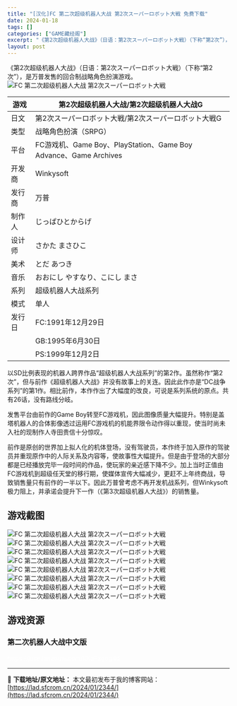 ```yaml
---
title: "[汉化]FC 第二次超级机器人大战 第2次スーパーロボット大戦 免费下载"
date: 2024-01-18
tags: []
categories: ["GAME藏经阁"]
excerpt: "《第2次超级机器人大战》（日语：第2次スーパーロボット大戦）（下称“第2次”），是万普发售的回合制战略角色扮演游戏。 游戏 第2次超级机器人大战/第2次超级机器人大战G 日文 第2次スーパーロボット大戦/第2次スーパーロボット大戦G 类型 战略角色扮演（SRPG） 平台 FC游戏机、Game Boy&hellip;"
layout: post
---
```


<div></div>
《第2次超级机器人大战》（日语：第2次スーパーロボット大戦）（下称“第2次”），是万普发售的回合制战略角色扮演游戏。

<img style="display: block; margin-left: auto; margin-right: auto;" title="FC 第二次超级机器人大战" src="https://lad.sfcrom.cn/wp-content/uploads/2024/01/20240117_65a7ed8b81f43.jpg" alt="FC 第二次超级机器人大战 第2次スーパーロボット大戦" />
<table>
<thead>
<tr>
<th>游戏</th>
<th>第2次超级机器人大战/第2次超级机器人大战G</th>
</tr>
</thead>
<tbody>
<tr>
<td>日文</td>
<td>第2次スーパーロボット大戦/第2次スーパーロボット大戦G</td>
</tr>
<tr>
<td>类型</td>
<td>战略角色扮演（SRPG）</td>
</tr>
<tr>
<td>平台</td>
<td>FC游戏机、Game Boy、PlayStation、Game Boy Advance、Game Archives</td>
</tr>
<tr>
<td>开发商</td>
<td>Winkysoft</td>
</tr>
<tr>
<td>发行商</td>
<td>万普</td>
</tr>
<tr>
<td>制作人</td>
<td>じっぱひとからげ</td>
</tr>
<tr>
<td>设计师</td>
<td>さかた まさひこ</td>
</tr>
<tr>
<td>美术</td>
<td>とだ あつき</td>
</tr>
<tr>
<td>音乐</td>
<td>おおにし やすなり、こにし まさ</td>
</tr>
<tr>
<td>系列</td>
<td>超级机器人大战系列</td>
</tr>
<tr>
<td>模式</td>
<td>单人</td>
</tr>
<tr>
<td>发行日</td>
<td>FC:1991年12月29日</td>
</tr>
<tr>
<td></td>
<td>GB:1995年6月30日</td>
</tr>
<tr>
<td></td>
<td>PS:1999年12月2日</td>
</tr>
</tbody>
</table>
以SD比例表现的机器人跨界作品“超级机器人大战系列”的第2作。虽然称作“第2次”，但与前作《超级机器人大战》并没有故事上的关连。因此此作亦是“DC战争系列”的第1作。相比前作，本作作出了大幅度的改良，可说是系列系统的原点。共有26话，没有路线分岐。

发售平台由前作的Game Boy转至FC游戏机，因此图像质量大幅提升。特别是盖塔机器人的合体影像透过运用FC游戏机的机能界限令动作得以重现，使当时尚未入社的现制作人寺田贵信十分惊叹。

前作是原创的世界加上拟人化的机体登场，没有驾驶员，本作终于加入原作的驾驶员并重现原作中的人际关系及内容等，使故事性大幅提升。但是由于登场的大部分都是已经播放完毕一段时间的作品，使玩家的亲近感下降不少。加上当时正值由FC游戏机到超级任天堂的移行期，使媒体宣传大幅减少，更赶不上年终商战，导致销售量只有前作的一半以下。因此万普曾考虑不再开发机战系列，但Winkysoft极力阻上，并承诺会提升下一作（《第3次超级机器人大战》）的销售量。

<a name="ci_title0"></a>
<h2>游戏截图</h2>
<img style="display: block; margin-left: auto; margin-right: auto;" title="FC 第二次超级机器人大战 游戏截图" src="https://lad.sfcrom.cn/wp-content/uploads/2024/01/20240117_65a7ed8ba4111.jpg" alt="FC 第二次超级机器人大战 第2次スーパーロボット大戦" />
<img style="display: block; margin-left: auto; margin-right: auto;" title="FC 第二次超级机器人大战 游戏截图" src="https://lad.sfcrom.cn/wp-content/uploads/2024/01/20240117_65a7ed8bc7e4a.jpg" alt="FC 第二次超级机器人大战 第2次スーパーロボット大戦" />
<img style="display: block; margin-left: auto; margin-right: auto;" title="FC 第二次超级机器人大战 游戏截图" src="https://lad.sfcrom.cn/wp-content/uploads/2024/01/20240117_65a7ed8bef79b.jpg" alt="FC 第二次超级机器人大战 第2次スーパーロボット大戦" />
<img style="display: block; margin-left: auto; margin-right: auto;" title="FC 第二次超级机器人大战 游戏截图" src="https://lad.sfcrom.cn/wp-content/uploads/2024/01/20240117_65a7ed8c1b08c.jpg" alt="FC 第二次超级机器人大战 第2次スーパーロボット大戦" />
<img style="display: block; margin-left: auto; margin-right: auto;" title="FC 第二次超级机器人大战 游戏截图" src="https://lad.sfcrom.cn/wp-content/uploads/2024/01/20240117_65a7ed8c3c856.jpg" alt="FC 第二次超级机器人大战 第2次スーパーロボット大戦" />
<img style="display: block; margin-left: auto; margin-right: auto;" title="FC 第二次超级机器人大战 游戏截图" src="https://lad.sfcrom.cn/wp-content/uploads/2024/01/20240117_65a7ed8c5d6af.jpg" alt="FC 第二次超级机器人大战 第2次スーパーロボット大戦" />
<img style="display: block; margin-left: auto; margin-right: auto;" title="FC 第二次超级机器人大战 游戏截图" src="https://lad.sfcrom.cn/wp-content/uploads/2024/01/20240117_65a7ed8c7e2a2.jpg" alt="FC 第二次超级机器人大战 第2次スーパーロボット大戦" />
<img style="display: block; margin-left: auto; margin-right: auto;" title="FC 第二次超级机器人大战 游戏截图" src="https://lad.sfcrom.cn/wp-content/uploads/2024/01/20240117_65a7ed8c9ef7e.jpg" alt="FC 第二次超级机器人大战 第2次スーパーロボット大戦" />

<a name="ci_title1"></a>
<h2>游戏资源</h2>
<a name="ci_title2"></a>
<h3>第二次机器人大战中文版</h3>
<span style="color: #ffffff;">https://juse.lanzouw.com/iOIaFxgog4d</span>

---
📖 **下载地址/原文地址：** 本文最初发布于我的博客网站：[https://lad.sfcrom.cn/2024/01/2344/](https://lad.sfcrom.cn/2024/01/2344/)
